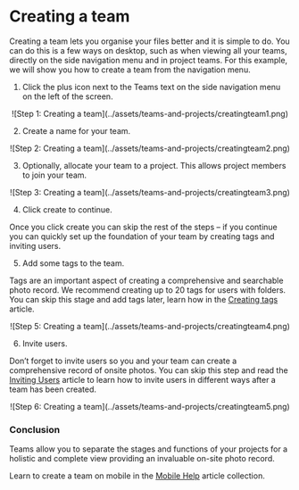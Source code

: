 # Creating a team

Creating a team lets you organise your files better and it is simple to do. You can do this is a few ways on desktop, such as when viewing all your teams, directly on the side navigation menu and in project teams. For this example, we will show you how to create a team from the navigation menu.

1)	Click the plus icon next to the Teams text on the side navigation menu on the left of the screen.

<center>
![Step 1: Creating a team](../assets/teams-and-projects/creatingteam1.png)
</center>

2)	Create a name for your team.

<center>
![Step 2: Creating a team](../assets/teams-and-projects/creatingteam2.png)
</center>

3)	Optionally, allocate your team to a project. This allows project members to join your team.

<center>
![Step 3: Creating a team](../assets/teams-and-projects/creatingteam3.png)
</center>

4)	Click create to continue.

Once you click create you can skip the rest of the steps – if you continue you can quickly set up the foundation of your team by creating tags and inviting users.

5)	Add some tags to the team.

Tags are an important aspect of creating a comprehensive and searchable photo record. We recommend creating up to 20 tags for users with folders. You can skip this stage and add tags later, learn how in the [Creating tags](https://support.builtview.com/teams-and-projects/5creating-tags) article.

<center>
![Step 5: Creating a team](../assets/teams-and-projects/creatingteam4.png)
</center>

6)	Invite users.

Don’t forget to invite users so you and your team can create a comprehensive record of onsite photos. You can skip this step and read the [Inviting Users](https://support.builtview.com/teams-and-projects/3inviting-users) article to learn how to invite users in different ways after a team has been created.

<center>
![Step 6: Creating a team](../assets/teams-and-projects/creatingteam5.png)
</center>

### Conclusion

Teams allow you to separate the stages and functions of your projects for a holistic and complete view providing an invaluable on-site photo record.

Learn to create a team on mobile in the [Mobile Help](https://support.builtview.com/mobile-help/2creating-team) article collection.
